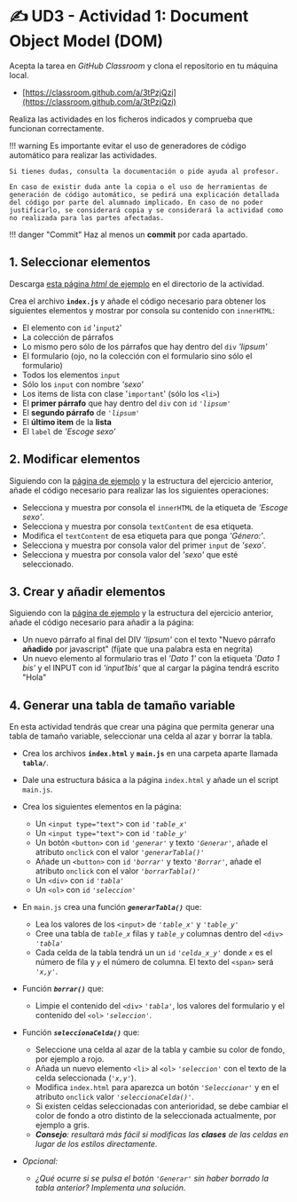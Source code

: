 # ✍️ UD3 - Actividad 1: Document Object Model (DOM)

Acepta la tarea en _GitHub Classroom_ y clona el repositorio en tu máquina local.

- [https://classroom.github.com/a/3tPzjQzi](https://classroom.github.com/a/3tPzjQzi)

Realiza las actividades en los ficheros indicados y comprueba que funcionan correctamente.

!!! warning
    Es importante evitar el uso de generadores de código automático para realizar las actividades.

    Si tienes dudas, consulta la documentación o pide ayuda al profesor.

    En caso de existir duda ante la copia o el uso de herramientas de generación de código automático, se pedirá una explicación detallada del código por parte del alumnado implicado. En caso de no poder justificarlo, se considerará copia y se considerará la actividad como no realizada para las partes afectadas.

!!! danger "Commit"
    Haz al menos un **commit** por cada apartado.

## 1. Seleccionar elementos

Descarga [esta página _html_ de ejemplo](./assets/ejemploDOM.html) en el directorio de la actividad.
    
Crea el archivo **`index.js`** y añade el código necesario para obtener los siguientes elementos y mostrar por consola su contenido con `innerHTML`:

- El elemento con `id` '`input2`'
- La colección de párrafos
- Lo mismo pero sólo de los párrafos que hay dentro del `div` *'lipsum'*
- El formulario (ojo, no la colección con el formulario sino sólo el formulario)
- Todos los elementos `input`
- Sólo los `input` con nombre *'sexo'*
- Los items de lista con clase '`important`' (sólo los `<li>`)
- El **primer párrafo** que hay dentro del `div` con `id` _`'lipsum'`_
- El **segundo párrafo** de _`'lipsum'`_
- El **último item** de la **lista**
- El `label` de *'Escoge sexo'*

## 2. Modificar elementos

Siguiendo con la [página de ejemplo](./ejercicios/ejemploDOM.html) y la estructura del ejercicio anterior, añade el código necesario para realizar las los siguientes operaciones:

- Selecciona y muestra por consola el `innerHTML` de la etiqueta de _'Escoge sexo'_.
- Selecciona y muestra por consola `textContent` de esa etiqueta.
- Modifica el `textContent` de esa etiqueta para que ponga _'Género:'_.
- Selecciona y muestra por consola valor del primer `input` de _'sexo'_.
- Selecciona y muestra por consola valor del _'sexo'_ que esté seleccionado.

## 3. Crear y añadir elementos

Siguiendo con la [página de ejemplo](./ejercicios/ejemploDOM.html) y la estructura del ejercicio anterior, añade el código necesario para añadir a la página:

- Un nuevo párrafo al final del DIV _'lipsum'_ con el texto "Nuevo párrafo **añadido** por javascript" (fíjate que una palabra esta en negrita)
- Un nuevo elemento al formulario tras el _'Dato 1'_ con la etiqueta _'Dato 1 bis'_ y el INPUT con id _'input1bis'_ que al cargar la página tendrá escrito "Hola"

## 4. Generar una tabla de tamaño variable

En esta actividad tendrás que crear una página que permita generar una tabla de tamaño variable, seleccionar una celda al azar y borrar la tabla.

- Crea los archivos **`index.html`** y **`main.js`** en una carpeta aparte llamada **`tabla/`**.
- Dale una estructura básica a la página `index.html` y añade un el script `main.js`.
- Crea los siguientes elementos en la página:
    - Un `<input type="text">` con `id` _`'table_x'`_
    - Un `<input type="text">` con `id` _`'table_y'`_
    - Un botón `<button>` con `id` _`'generar'`_ y texto _`'Generar'`_, añade el atributo `onclick` con el valor _`'generarTabla()'`_
    - Añade un `<button>` con `id` _`'borrar'`_ y texto _`'Borrar'`_, añade el atributo `onclick` con el valor _`'borrarTabla()'`_
    - Un `<div>` con `id` _`'tabla'`_
    - Un `<ol>` con `id` _`'seleccion'`_
- En `main.js` crea una función **_`generarTabla()`_** que:
    - Lea los valores de los `<input>` de _`'table_x'`_ y _`'table_y'`_
    - Cree una tabla de _`table_x`_ filas y _`table_y`_ columnas dentro del `<div>` _`'tabla'`_
    - Cada celda de la tabla tendrá un un `id` _`'celda_x_y'`_ donde _`x`_ es el número de fila y _`y`_ el número de columna. El texto del `<span>` será _`'x,y'`_.
- Función **_`borrar()`_** que:
    - Limpie el contenido del `<div>` _`'tabla'`_, los valores del formulario y el contenido del `<ol>` _`'seleccion'`_.
- Función **_`seleccionaCelda()`_** que:
    - Seleccione una celda al azar de la tabla y cambie su color de fondo, por ejemplo a rojo.
    - Añada un nuevo elemento `<li>` al `<ol>` _`'seleccion'`_ con el texto de la celda seleccionada (_`'x,y'`_).
    - Modifica `index.html` para aparezca un botón _`'Seleccionar'`_ y en el atributo `onclick` valor _`'seleccionaCelda()'`_.
    - Si existen celdas seleccionadas con anterioridad, se debe cambiar el color de fondo a otro distinto de la seleccionada actualmente, por ejemplo a gris.
    - _**Consejo**: resultará más fácil si modificas las **clases** de las celdas en lugar de los estilos directamente._

- _Opcional:_
    - _¿Qué ocurre si se pulsa el botón _`'Generar'`_ sin haber borrado la tabla anterior? Implementa una solución._
